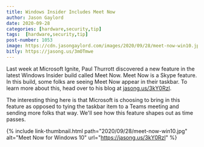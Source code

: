 ```yaml
---
title: Windows Insider Includes Meet Now
author: Jason Gaylord
date: 2020-09-28
categories: [hardware,security,tip]
tags:  [hardware,security,tip]
post-number: 1053
image: https://cdn.jasongaylord.com/images/2020/09/28/meet-now-win10.jpg
bitly: https://jasong.us/3mOTmwe
---
```


Last week at Microsoft Ignite, Paul Thurrott discovered a new feature in the latest Windows Insider build called Meet Now. Meet Now is a Skype feature. In this build, some folks are seeing Meet Now appear in their taskbar. To learn more about this, head over to his blog at [jasong.us/3kY0Rzl](https://jasong.us/3kY0Rzl).

The interesting thing here is that Microsoft is choosing to bring in this feature as opposed to tying the taskbar item to a Teams meeting and sending more folks that way. We'll see how this feature shapes out as time passes.

{% include link-thumbnail.html path="2020/09/28/meet-now-win10.jpg" alt="Meet Now for Windows 10" url="https://jasong.us/3kY0Rzl" %}